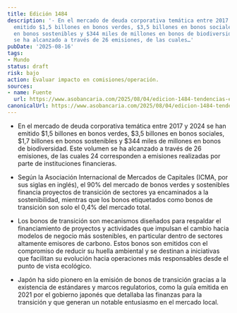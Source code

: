 ```yaml
---
title: Edición 1484
description: '- En el mercado de deuda corporativa temática entre 2017 y 2024 se han
  emitido $1,5 billones en bonos verdes, $3,5 billones en bonos sociales, $1,7 billones
  en bonos sostenibles y $344 miles de millones en bonos de biodiversidad. Este volumen
  se ha alcanzado a través de 26 emisiones, de las cuales…'
pubDate: '2025-08-16'
tags:
- Mundo
status: draft
risk: bajo
action: Evaluar impacto en comisiones/operación.
sources:
- name: Fuente
  url: https://www.asobancaria.com/2025/08/04/edicion-1484-tendencias-en-bonos-tematicos/
canonicalUrl: https://www.asobancaria.com/2025/08/04/edicion-1484-tendencias-en-bonos-tematicos/
---
```

- En el mercado de deuda corporativa temática entre 2017 y 2024 se han emitido $1,5 billones en bonos verdes, $3,5 billones en bonos sociales, $1,7 billones en bonos sostenibles y $344 miles de millones en bonos de biodiversidad. Este volumen se ha alcanzado a través de 26 emisiones, de las cuales 24 corresponden a emisiones realizadas por parte de instituciones financieras.

- Según la Asociación Internacional de Mercados de Capitales (ICMA, por sus siglas en inglés), el 90% del mercado de bonos verdes y sostenibles financia proyectos de transición de sectores ya encaminados a la sostenibilidad, mientras que los bonos etiquetados como bonos de transición son solo el 0,4% del mercado total.

- Los bonos de transición son mecanismos diseñados para respaldar el financiamiento de proyectos y actividades que impulsan el cambio hacia modelos de negocio más sostenibles, en particular dentro de sectores altamente emisores de carbono. Estos bonos son emitidos con el compromiso de reducir su huella ambiental y se destinan a iniciativas que facilitan su evolución hacia operaciones más responsables desde el punto de vista ecológico.

- Japón ha sido pionero en la emisión de bonos de transición gracias a la existencia de estándares y marcos regulatorios, como la guía emitida en 2021 por el gobierno japonés que detallaba las finanzas para la transición y que generan un notable entusiasmo en el mercado local.